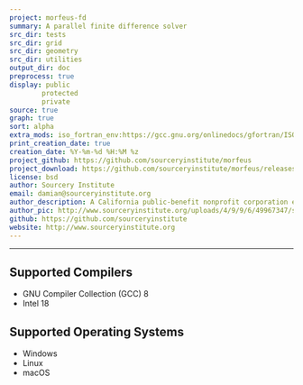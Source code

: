 ```yaml
---
project: morfeus-fd
summary: A parallel finite difference solver
src_dir: tests
src_dir: grid
src_dir: geometry 
src_dir: utilities
output_dir: doc
preprocess: true
display: public
        protected
        private
source: true
graph: true
sort: alpha
extra_mods: iso_fortran_env:https://gcc.gnu.org/onlinedocs/gfortran/ISO_005fFORTRAN_005fENV.html
print_creation_date: true
creation_date: %Y-%m-%d %H:%M %z
project_github: https://github.com/sourceryinstitute/morfeus
project_download: https://github.com/sourceryinstitute/morfeus/releases
license: bsd
author: Sourcery Institute
email: damian@sourceryinstitute.org
author_description: A California public-benefit nonprofit corporation engaged in research, education, and consulting in computational science. engineering, and mathematics
author_pic: http://www.sourceryinstitute.org/uploads/4/9/9/6/49967347/sourcery-logo-rgb-hi-rez-1.png
github: https://github.com/sourceryinstitute
website: http://www.sourceryinstitute.org
---
```


[source: display source code corresponding to item being documented]:#
[graph: generate call graphs, module dependency graphs, derive type composition/inheritance graphs ]:#
[sort: different sorting schemes for the modules or procedures or programs or derived types (alpha = alphabetical see wiki).]:#
[extra_mods: documentation for intrinsic modules]:#

[This document is a FORD project file, formatted with Pythonic Markdown                                      ]:#
[See https://github.com/cmacmackin/ford/wiki/Project-File-Options for more info on writing FORD project files]:#

--------------------

Supported Compilers
-------------------

* GNU Compiler Collection (GCC) 8
* Intel 18

Supported Operating Systems
---------------------------
* Windows
* Linux
* macOS
